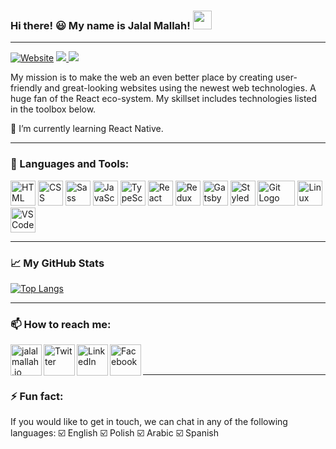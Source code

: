 ### Hi there! 😃 My name is Jalal Mallah! <img src="https://raw.githubusercontent.com/MartinHeinz/MartinHeinz/master/wave.gif" width="30px">

---

[![Website](https://img.shields.io/website?label=www.jalalmallah.io&style=for-the-badge&url=https%3A%2F%2Fjalalmallah.io)](https://jalalmallah.io) 
<a href="https://www.linkedin.com/in/jalal-mallah/">
    <img src="https://img.shields.io/badge/linkedin-%230077B5.svg?&style=for-the-badge&logo=linkedin&logoColor=white" />
</a> 
<a href="https://twitter.com/jalal_mallah_">
    <img src="https://img.shields.io/badge/Twitter-1DA1F2?style=for-the-badge&logo=twitter&logoColor=white" />
</a>





My mission is to make the web an even better place by creating user-friendly and great-looking websites using the newest web technologies. A huge fan of the React eco-system.
My skillset includes technologies listed in the toolbox below.

🌱 I’m currently learning React Native.

---

### 🧰 Languages and Tools: 

<img src="https://skillicons.dev/icons?i=html" alt="HTML" width="40" height="40"/> <img src="https://skillicons.dev/icons?i=css" alt="CSS" width="40" height="40"/> <img src="https://skillicons.dev/icons?i=sass" alt="Sass Logo" width="40" height="40"/> <img src="hhttps://skillicons.dev/icons?i=js" alt="JavaScript Logo" width="40" height="40"/> <img src="https://skillicons.dev/icons?i=ts" alt="TypeScript Logo" width="40" height="40"/> <img src="https://skillicons.dev/icons?i=react" alt="React Logo" width="40" height="40"/> <img src="https://skillicons.dev/icons?i=redux" alt="Redux Logo" width="40" height="40"/> <img src="https://skillicons.dev/icons?i=gatsby" alt="Gatsby Logo" width="40" height="40"/> <img src="https://skillicons.dev/icons?i=styledcomponents" alt="Styled Components Logo" width="40" height="40"/> <img src="https://skillicons.dev/icons?i=git" alt="Git Logo" width="60" height="40"/> <img src="https://skillicons.dev/icons?i=linux" alt="Linux Logo" width="40" height="40"/> <img src="https://skillicons.dev/icons?i=vscode" alt="VS Code Logo" width="40" height="40"/>

---

### &#x1f4c8; My GitHub Stats

[![Top Langs](https://github-readme-stats.vercel.app/api/top-langs/?username=JalalMallah&theme=radical)](https://github.com/anuraghazra/github-readme-stats)

---

### 📫 How to reach me: 

[<img align="left" alt="jalalmallah.io" width="50px" src="https://skillicons.dev/icons?i=electron" />][website]
[<img align="left" alt="Twitter" width="50px" src="https://skillicons.dev/icons?i=twitter" />][twitter]
[<img align="left" alt="LinkedIn" width="50px" src="https://skillicons.dev/icons?i=linkedin" />][linkedin]
[<img align="left" alt="Facebook" width="50px" src="https://skillicons.dev/icons?i=instagram" />][instagram]

<br />
<br />

---

### ⚡ Fun fact: 

If you would like to get in touch, we can chat in any of the following languages:
☑️ English
☑️ Polish
☑️ Arabic
☑️ Spanish

[website]: https://jalalmallah.io
[twitter]: https://twitter.com/jalal_mallah_
[instagram]: https://www.instagram.com/el_jalalo
[linkedin]: https://www.linkedin.com/in/jalal-mallah
<!--
**JalalMallah/JalalMallah** is a ✨ _special_ ✨ repository because its `README.md` (this file) appears on your GitHub profile.

Here are some ideas to get you started:

- 🔭 I’m currently working on ...
- 🌱 I’m currently learning ...
- 👯 I’m looking to collaborate on ...
- 🤔 I’m looking for help with ...
- 💬 Ask me about ...
- 📫 How to reach me: ...
- 😄 Pronouns: ...
- ⚡ Fun fact: ...
-->
